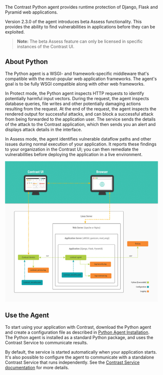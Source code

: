 <!-- 
title: "Python Agent Overview "
description: "About the Python agent"
tags: "installation python agent overview"
-->

The Contrast Python agent provides runtime protection of Django, Flask and Pyramid web applications.

Version 2.3.0 of the agent introduces beta Assess functionality. This provides the ability to find vulnerabilities in applications before they can be exploited.

>**Note:** The beta Assess feature can only be licensed in specific instances of the Contrast UI.

## About Python 

The Python agent is a WSGI- and framework-specific middleware that's compatible with the most-popular web application frameworks. The agent's goal is to be fully WSGI compatible along with other web frameworks. 

In Protect mode, the Python agent inspects HTTP requests to identify potentially harmful input vectors. During the request, the agent inspects database queries, file writes and other potentially damaging actions resulting from the request. At the end of the request, the agent inspects the rendered output for successful attacks, and can block a successful attack from being forwarded to the application user. The service sends the details of the attack to the Contrast application, which then sends you an alert and displays attack details in the interface.

In Assess mode, the agent identifies vulnerable dataflow paths and other issues during normal execution of your application. It reports these findings to your organization in the Contrast UI; you can then remediate the vulnerabilities before deploying the application in a live environment.

<a href="assets/images/Python-agent-arch.png" rel="lightbox" title="Python agent architecture"><img class="thumbnail" src="assets/images/Python-agent-arch.png"/></a>

## Use the Agent 

To start using your application with Contrast, download the Python agent and create a configuration file as described in [Python Agent Installation](installation-python.html#python-install). The Python agent is installed as a standard Python package, and uses the Contrast Service to communicate results.

By default, the service is started automatically when your application starts. It's also possible to configure the agent to communicate with a standalone Contrast Service that runs independently. See the [Contrast Service documentation](installation-service.html#service-overview) for more details.
